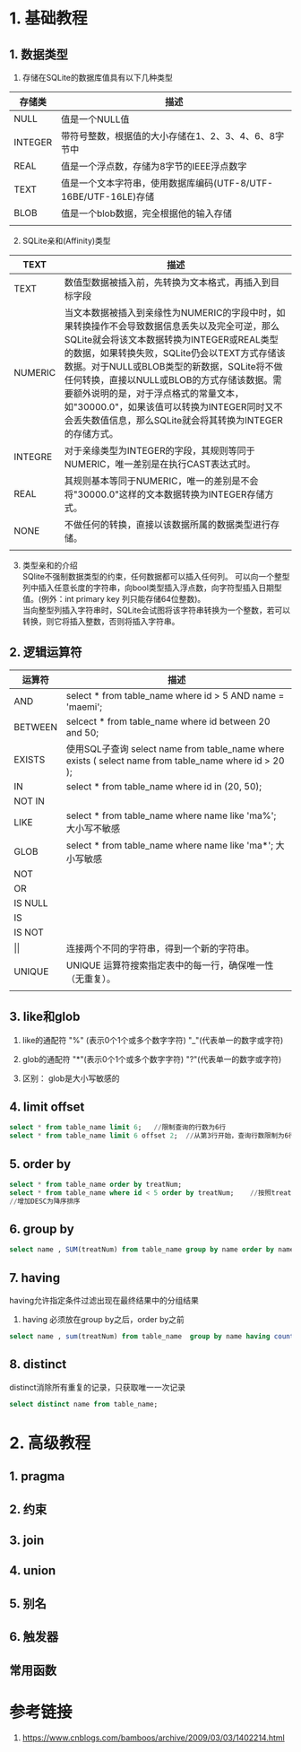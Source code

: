 # 1. 基础教程
## 1. 数据类型
1. 存储在SQLite的数据库值具有以下几种类型

| 存储类 | 描述 |
| ------| ------ |
| NULL | 值是一个NULL值 |
| INTEGER | 带符号整数，根据值的大小存储在1、2、3、4、6、8字节中 |
| REAL | 值是一个浮点数，存储为8字节的IEEE浮点数字 |
| TEXT | 值是一个文本字符串，使用数据库编码(UTF-8/UTF-16BE/UTF-16LE)存储 |
| BLOB | 值是一个blob数据，完全根据他的输入存储 |
| | |  

2. SQLite亲和(Affinity)类型

| TEXT | 描述 |
| ------ | ------ |
| TEXT | 数值型数据被插入前，先转换为文本格式，再插入到目标字段 |
| NUMERIC | 当文本数据被插入到亲缘性为NUMERIC的字段中时，如果转换操作不会导致数据信息丢失以及完全可逆，那么SQLite就会将该文本数据转换为INTEGER或REAL类型的数据，如果转换失败，SQLite仍会以TEXT方式存储该数据。对于NULL或BLOB类型的新数据，SQLite将不做任何转换，直接以NULL或BLOB的方式存储该数据。需要额外说明的是，对于浮点格式的常量文本，如"30000.0"，如果该值可以转换为INTEGER同时又不会丢失数值信息，那么SQLite就会将其转换为INTEGER的存储方式。|
| INTEGRE | 对于亲缘类型为INTEGER的字段，其规则等同于NUMERIC，唯一差别是在执行CAST表达式时。 |
| REAL | 其规则基本等同于NUMERIC，唯一的差别是不会将"30000.0"这样的文本数据转换为INTEGER存储方式。|
| NONE | 不做任何的转换，直接以该数据所属的数据类型进行存储。|
| | |

3. 类型亲和的介绍  
SQlite不强制数据类型的约束，任何数据都可以插入任何列。 可以向一个整型列中插入任意长度的字符串，向bool类型插入浮点数，向字符型插入日期型值。(例外：int primary key 列只能存储64位整数)。    
当向整型列插入字符串时，SQLite会试图将该字符串转换为一个整数，若可以转换，则它将插入整数，否则将插入字符串。

## 2. 逻辑运算符

| 运算符 | 描述 |
| ------ | ------ |
| AND | select * from table_name where id > 5 AND name = 'maemi'; |
| BETWEEN | selcect * from table_name where id between 20 and 50;|
| EXISTS | 使用SQL子查询 select name from table_name where exists ( select name from table_name where id > 20 );|
| IN | select * from table_name where id in (20, 50); |
| NOT IN | |
| LIKE | select * from table_name where name like 'ma%'; 大小写不敏感 |
| GLOB | select * from table_name where name like 'ma*'; 大小写敏感 |
| NOT | |
| OR | |
| IS NULL | |
| IS | |
| IS NOT | |
| \|\| | 连接两个不同的字符串，得到一个新的字符串。 |
| UNIQUE | UNIQUE 运算符搜索指定表中的每一行，确保唯一性（无重复）。 |
| | |

## 3. like和glob

1. like的通配符 "%" (表示0个1个或多个数字字符) "_"(代表单一的数字或字符)

2. glob的通配符 "*"(表示0个1个或多个数字字符) "?"(代表单一的数字或字符)

3. 区别： glob是大小写敏感的

## 4. limit offset
````sql
select * from table_name limit 6;   //限制查询的行数为6行
select * from table_name limit 6 offset 2;  //从第3行开始，查询行数限制为6行 
````

## 5. order by
````sql
select * from table_name order by treatNum;
select * from table_name where id < 5 order by treatNum;    //按照treatNum进行升序排序
//增加DESC为降序排序
````

## 6. group by
````sql
select name , SUM(treatNum) from table_name group by name order by name;
````
## 7. having 
having允许指定条件过滤出现在最终结果中的分组结果
1. having 必须放在group by之后，order by之前

````sql
select name , sum(treatNum) from table_name  group by name having count(name) < 2 order by name;
````
## 8. distinct
distinct消除所有重复的记录，只获取唯一一次记录
````sql
select distinct name from table_name;   
````
# 2. 高级教程

## 1. pragma

## 2. 约束

## 3. join

## 4. union

## 5. 别名

## 6. 触发器


## 常用函数

# 参考链接
1. https://www.cnblogs.com/bamboos/archive/2009/03/03/1402214.html